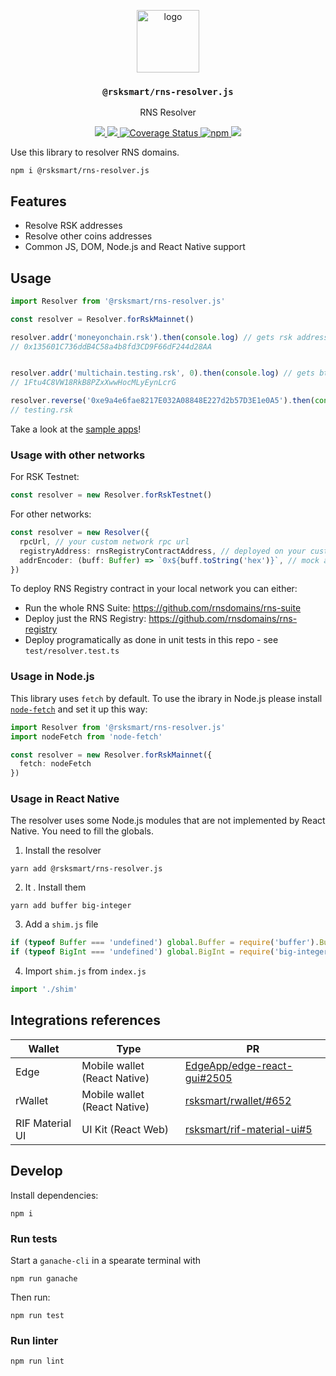 <p align="middle">
  <img src="https://www.rifos.org/assets/img/logo.svg" alt="logo" height="100" >
</p>
<h3 align="middle"><code>@rsksmart/rns-resolver.js</code></h3>
<p align="middle">
    RNS Resolver
</p>
<p align="middle">
  <!--<a href="https://developers.rsk.co/rif/identity/specs/did-auth/">
    <img src="https://img.shields.io/badge/-specs-lightgrey" alt="specs" />
  </a>
  <a href="https://developers.rsk.co/rif/identity/rlogin/libraries/express-did-auth/">
    <img src="https://img.shields.io/badge/-docs-brightgreen" alt="docs" />
  </a>-->
  <a href="https://github.com/rsksmart/rns-resolver.js/actions?query=workflow%3Aci">
    <img src="https://github.com/rsksmart/rns-resolver.js/workflows/ci/badge.svg" />
  </a>
  <a href="https://lgtm.com/projects/g/rsksmart/rns-resolver.js/context:javascript">
    <img src="https://img.shields.io/lgtm/grade/javascript/github/rsksmart/rns-resolver.js" />
  </a>
  <a href='https://coveralls.io/github/rsksmart/rns-resolver.js?branch=main'>
    <img src='https://coveralls.io/repos/github/rsksmart/rns-resolver.js/badge.svg?branch=main' alt='Coverage Status' />
  </a>
  <a href="https://badge.fury.io/js/%40rsksmart%2Frns-resolver.js">
    <img src="https://badge.fury.io/js/%40rsksmart%2Frns-resolver.js.svg" alt="npm" />
  </a>
  <a href="https://hits.seeyoufarm.com">
    <img src="https://hits.seeyoufarm.com/api/count/incr/badge.svg?url=https%3A%2F%2Fgithub.com%2Frsksmart%2Frns-resolver.js&count_bg=%2379C83D&title_bg=%23555555&icon=&icon_color=%23E7E7E7&title=hits&edge_flat=false"/>
  </a>
</p>

Use this library to resolver RNS domains.

```
npm i @rsksmart/rns-resolver.js
```

## Features

- Resolve RSK addresses
- Resolve other coins addresses
- Common JS, DOM, Node.js and React Native support

## Usage

```ts
import Resolver from '@rsksmart/rns-resolver.js'

const resolver = Resolver.forRskMainnet()

resolver.addr('moneyonchain.rsk').then(console.log) // gets rsk address
// 0x135601C736ddB4C58a4b8fd3CD9F66dF244d28AA


resolver.addr('multichain.testing.rsk', 0).then(console.log) // gets btc address
// 1Ftu4C8VW18RkB8PZxXwwHocMLyEynLcrG

resolver.reverse('0xe9a4e6fae8217E032A08848E227d2b57D3E1e0A5').then(console.log) // gets address of a domain if reverse is set
// testing.rsk
```

Take a look at the [sample apps](https://github.com/rsksmart/rns-resolver.js-samples)!

### Usage with other networks

For RSK Testnet:

```ts
const resolver = new Resolver.forRskTestnet()
```

For other networks:

```ts
const resolver = new Resolver({
  rpcUrl, // your custom network rpc url
  registryAddress: rnsRegistryContractAddress, // deployed on your custom network
  addrEncoder: (buff: Buffer) => `0x${buff.toString('hex')}`, // mock address encoder
})
```

To deploy RNS Registry contract in your local network you can either:
- Run the whole RNS Suite: https://github.com/rnsdomains/rns-suite
- Deploy just the RNS Registry: https://github.com/rnsdomains/rns-registry
- Deploy programatically as done in unit tests in this repo - see `test/resolver.test.ts`

### Usage in Node.js

This library uses `fetch` by default. To use the ibrary in Node.js please install [`node-fetch`](https://www.npmjs.com/package/node-fetch) and set it up this way:

```ts
import Resolver from '@rsksmart/rns-resolver.js'
import nodeFetch from 'node-fetch'

const resolver = new Resolver.forRskMainnet({
  fetch: nodeFetch
})
```

### Usage in React Native

The resolver uses some Node.js modules that are not implemented by React Native. You need to fill the globals.

1. Install the resolver

  ```
  yarn add @rsksmart/rns-resolver.js
  ```

2. It . Install them

  ```
  yarn add buffer big-integer
  ```

3. Add a `shim.js` file 

  ```js
  if (typeof Buffer === 'undefined') global.Buffer = require('buffer').Buffer
  if (typeof BigInt === 'undefined') global.BigInt = require('big-integer')
  ```

4. Import `shim.js` from `index.js`

  ```js
  import './shim'
  ```
  
## Integrations references

| Wallet | Type | PR |
| - | - | - |
| Edge | Mobile wallet (React Native) | [EdgeApp/edge-react-gui#2505](https://github.com/EdgeApp/edge-react-gui/pull/2505) |
| rWallet | Mobile wallet (React Native) | [rsksmart/rwallet/#652](https://github.com/rsksmart/rwallet/pull/652) |
| RIF Material UI | UI Kit (React Web) | [rsksmart/rif-material-ui#5](https://github.com/rsksmart/rif-material-ui/pull/5) |


## Develop

Install dependencies:

```
npm i
```

### Run tests

Start a `ganache-cli` in a spearate terminal with

```
npm run ganache
```

Then run:

```
npm run test
```

### Run linter

```
npm run lint
```
